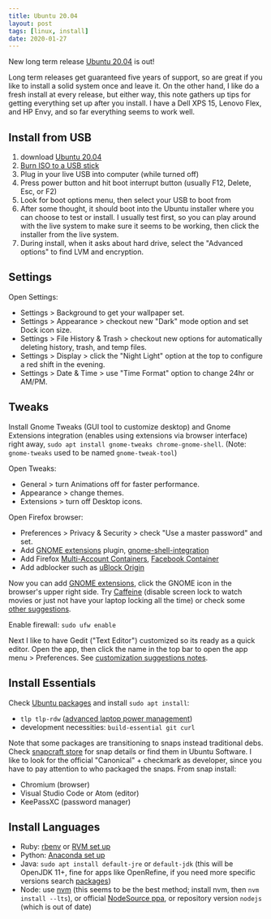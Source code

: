 ```yaml
---
title: Ubuntu 20.04
layout: post
tags: [linux, install]
date: 2020-01-27
---
```


New long term release [Ubuntu 20.04](https://ubuntu.com/download/desktop) is out!

Long term releases get guaranteed five years of support, so are great if you like to install a solid system once and leave it.
On the other hand, I like do a fresh install at every release, but either way, this note gathers up tips for getting everything set up after you install. 
I have a Dell XPS 15, Lenovo Flex, and HP Envy, and so far everything seems to work well. 

## Install from USB

1. download [Ubuntu 20.04](https://ubuntu.com/download/desktop) 
2. [Burn ISO to a USB stick](https://evanwill.github.io/_drafts/notes/burn-iso.html)
3. Plug in your live USB into computer (while turned off)
4. Press power button and hit boot interrupt button (usually F12, Delete, Esc, or F2)
5. Look for boot options menu, then select your USB to boot from
6. After some thought, it should boot into the Ubuntu installer where you can choose to test or install. I usually test first, so you can play around with the live system to make sure it seems to be working, then click the installer from the live system.
7. During install, when it asks about hard drive, select the "Advanced options" to find LVM and encryption. 

## Settings

Open Settings:

- Settings > Background to get your wallpaper set.
- Settings > Appearance > checkout new "Dark" mode option and set Dock icon size.
- Settings > File History & Trash > checkout new options for automatically deleting history, trash, and temp files.
- Settings > Display > click the "Night Light" option at the top to configure a red shift in the evening.
- Settings > Date & Time > use "Time Format" option to change 24hr or AM/PM.

## Tweaks

Install Gnome Tweaks (GUI tool to customize desktop) and Gnome Extensions integration (enables using extensions via browser interface) right away, `sudo apt install gnome-tweaks chrome-gnome-shell`.
(Note: `gnome-tweaks` used to be named `gnome-tweak-tool`)

Open Tweaks:

- General > turn Animations off for faster performance.
- Appearance > change themes.
- Extensions > turn off Desktop icons.

Open Firefox browser:

- Preferences > Privacy & Security > check "Use a master password" and set.
- Add [GNOME extensions](https://extensions.gnome.org/) plugin, [gnome-shell-integration](https://addons.mozilla.org/en/firefox/addon/gnome-shell-integration/)
- Add Firefox [Multi-Account Containers](https://addons.mozilla.org/en-US/firefox/addon/multi-account-containers/?src=search), [Facebook Container](https://addons.mozilla.org/en-US/firefox/addon/facebook-container/)
- Add adblocker such as [uBlock Origin](https://addons.mozilla.org/en-US/firefox/addon/ublock-origin/?src=search)

Now you can add [GNOME extensions](https://extensions.gnome.org/), click the GNOME icon in the browser's upper right side.
Try [Caffeine](https://extensions.gnome.org/extension/517/caffeine/) (disable screen lock to watch movies or just not have your laptop locking all the time) or check some [other suggestions](https://evanwill.github.io/_drafts/notes/ubuntu-gnome.html#get-extensions).

Enable firewall: `sudo ufw enable`

Next I like to have Gedit ("Text Editor") customized so its ready as a quick editor. 
Open the app, then click the name in the top bar to open the app menu > Preferences.
See [customization suggestions notes](https://evanwill.github.io/_drafts/notes/gedit-editor.html).

## Install Essentials

Check [Ubuntu packages](https://packages.ubuntu.com/) and install `sudo apt install`:

- `tlp tlp-rdw` ([advanced laptop power management](https://linrunner.de/en/tlp/docs/tlp-linux-advanced-power-management.html))
- development necessities: `build-essential git curl`

Note that some packages are transitioning to snaps instead traditional debs.
Check [snapcraft store](https://snapcraft.io/store) for snap details or find them in Ubuntu Software. 
I like to look for the official "Canonical" + checkmark as developer, since you have to pay attention to who packaged the snaps.
From snap install: 

- Chromium (browser)
- Visual Studio Code or Atom (editor)
- KeePassXC (password manager)

## Install Languages

- Ruby: [rbenv](https://evanwill.github.io/_drafts/notes/ruby-rbenv.html) or [RVM set up](https://evanwill.github.io/_drafts/notes/ruby-notes.html)
- Python: [Anaconda set up](https://evanwill.github.io/_drafts/notes/dual-python-notebook.html)
- Java: `sudo apt install default-jre` or `default-jdk` (this will be OpenJDK 11+, fine for apps like OpenRefine, if you need more specific versions search [packages](https://packages.ubuntu.com/search?keywords=jdk&searchon=names&suite=bionic&section=all))
- Node: use [nvm](https://github.com/creationix/nvm) (this seems to be the best method; install nvm, then `nvm install --lts`), or official [NodeSource ppa](https://github.com/nodesource/distributions/blob/master/README.md), or repository version `nodejs` (which is out of date)

